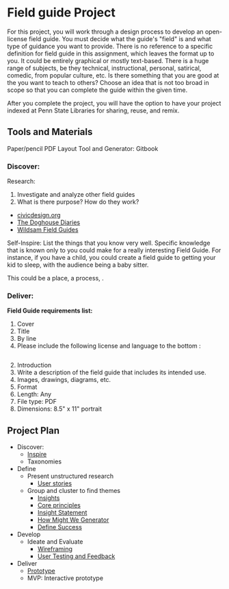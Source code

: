 # Field guide Project
For this project, you will work through a design process to develop an open-license field guide. You must decide what the guide's "field" is and what type of guidance you want to provide. There is no reference to a specific definition for field guide in this assignment, which leaves the format up to you. It could be entirely graphical or mostly text-based. There is a huge range of subjects, be they technical, instructional, personal, satirical, comedic, from popular culture, etc. Is there something that you are good at the you want to teach to others? Choose an idea that is not too broad in scope so that you can complete the guide within the given time.

After you complete the project, you will have the option to have your project indexed at Penn State Libraries for sharing, reuse, and remix.

## Tools and Materials
Paper/pencil
PDF Layout Tool and Generator: Gitbook

### Discover:

Research:
1. Investigate and analyze other field guides
  1. What is there purpose? How do they work?


- [civicdesign.org](http://civicdesign.org/fieldguides/)
- [The Doghouse Diaries](http://thedoghousediaries.com/4639)
- [Wildsam Field Guides](https://wildsam.com/products)

Self-Inspire:
List the things that you know very well. Specific knowledge that is known only to you could make for a really interesting Field Guide. For instance, if you have a child, you could create a field guide to getting your kid to sleep, with the audience being a baby sitter.

This could be a place, a process, .

### Deliver:

**Field Guide requirements list:**

1. Cover
  1. Title
  2. By line
  2. Please include the following license and language to the bottom :  
```<a rel="license" href="http://creativecommons.org/licenses/by-sa/4.0/"><img alt="Creative Commons License" style="border-width:0" src="https://i.creativecommons.org/l/by-sa/4.0/88x31.png" /></a><br />This work is licensed under a <a rel="license" href="http://creativecommons.org/licenses/by-sa/4.0/">Creative Commons Attribution-ShareAlike 4.0 International License</a>.
``` 
2. Introduction
  1. Write a description of the field guide that includes its intended use.
3. Images, drawings, diagrams, etc.
4. Format
  1. Length: Any
  2. File type: PDF
  3. Dimensions: 8.5" x 11" portrait




## Project Plan	

- Discover:
    - [Inspire](../toolkit/inspire.md)
    - Taxonomies
- Define
  - Present unstructured research
    - [User stories](../toolkit/user_stories.md)
  - Group and cluster to find themes
    - [Insights](../toolkit/insights.md)
    - [Core principles](../toolkit/core_principles.md)
    - [Insight Statement](../toolkit/insight_statement.md)
    - [How Might We Generator](../toolkit/how_might_we_generator.md)
    - [Define Success](../toolkit/define_success.md)
- Develop	
  - Ideate and Evaluate
    - [Wireframing](../toolkit/wireframing.md)
    - [User Testing and Feedback](../toolkit/user_testing_and_feedback.md)
- Deliver
    - [Prototype](../toolkit/prototype.md)
    - MVP: Interactive prototype
